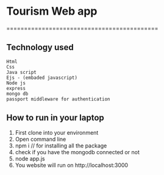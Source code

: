 # Tourism Web app

===========================================

## Technology used

```
Html
Css
Java script
Ejs - (embaded javascript)
Node js
express
mongo db
passport middleware for authentication
```

## How to run in your laptop

1. First clone into your environment
2. Open command line
3. npm i   // for installing all the package
4. check if you have the mongodb connected or not
5. node app.js
6. You website will run on http://localhost:3000


  